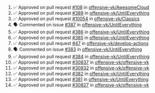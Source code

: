 <!--START_SECTION:activity-->
1. ✅ Approved on pull request [#108](https://github.com/offensive-vk/AwesomeCloud/pull/108) in [offensive-vk/AwesomeCloud](https://github.com/offensive-vk/AwesomeCloud)
2. ✅ Approved on pull request [#389](https://github.com/offensive-vk/UntilEverything/pull/389) in [offensive-vk/UntilEverything](https://github.com/offensive-vk/UntilEverything)
3. ✅ Approved on pull request [#10054](https://github.com/offensive-vk/Classics/pull/10054) in [offensive-vk/Classics](https://github.com/offensive-vk/Classics)
4. 🗣 Commented on issue [#387](https://github.com/offensive-vk/UntilEverything/issues/387) in [offensive-vk/UntilEverything](https://github.com/offensive-vk/UntilEverything)
5. ✅ Approved on pull request [#386](https://github.com/offensive-vk/UntilEverything/pull/386) in [offensive-vk/UntilEverything](https://github.com/offensive-vk/UntilEverything)
6. ✅ Approved on pull request [#385](https://github.com/offensive-vk/UntilEverything/pull/385) in [offensive-vk/UntilEverything](https://github.com/offensive-vk/UntilEverything)
7. ✅ Approved on pull request [#47](https://github.com/offensive-vk/develop-actions/pull/47) in [offensive-vk/develop-actions](https://github.com/offensive-vk/develop-actions)
8. 🗣 Commented on issue [#383](https://github.com/offensive-vk/UntilEverything/issues/383) in [offensive-vk/UntilEverything](https://github.com/offensive-vk/UntilEverything)
9. ✅ Approved on pull request [#384](https://github.com/offensive-vk/UntilEverything/pull/384) in [offensive-vk/UntilEverything](https://github.com/offensive-vk/UntilEverything)
10. ✅ Approved on pull request [#30837](https://github.com/offensive-vk/offensive-vk/pull/30837) in [offensive-vk/offensive-vk](https://github.com/offensive-vk/offensive-vk)
11. ✅ Approved on pull request [#30832](https://github.com/offensive-vk/offensive-vk/pull/30832) in [offensive-vk/offensive-vk](https://github.com/offensive-vk/offensive-vk)
12. ✅ Approved on pull request [#382](https://github.com/offensive-vk/UntilEverything/pull/382) in [offensive-vk/UntilEverything](https://github.com/offensive-vk/UntilEverything)
13. ✅ Approved on pull request [#381](https://github.com/offensive-vk/UntilEverything/pull/381) in [offensive-vk/UntilEverything](https://github.com/offensive-vk/UntilEverything)
14. ✅ Approved on pull request [#30827](https://github.com/offensive-vk/offensive-vk/pull/30827) in [offensive-vk/offensive-vk](https://github.com/offensive-vk/offensive-vk)
<!--END_SECTION:activity-->